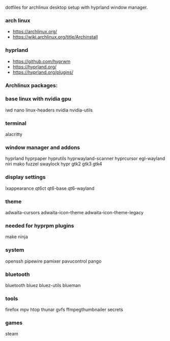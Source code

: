 dotfiles for archlinux desktop setup with hyprland window manager.

### arch linux
* https://archlinux.org/
* https://wiki.archlinux.org/title/Archinstall

### hyprland
* https://github.com/hyprwm
* https://hyprland.org/
* https://hyprland.org/plugins/

### Archlinux packages:

### base linux with nvidia gpu
iwd
nano
linux-headers
nvidia
nvidia-utils

### terminal
alacritty

### window manager and addons
hyprland
hyprpaper
hyprutils
hyprwayland-scanner
hyprcursor
egl-wayland
niri
mako
fuzzel
swaylock
hypr
gtk2
gtk3
gtk4

### display settings
lxappearance
qt6ct
qt6-base
qt6-wayland

### theme
adwaita-cursors
adwaita-icon-theme
adwaita-icon-theme-legacy

### needed for hyprpm plugins
make 
ninja

### system
openssh
pipewire
pamixer
pavucontrol
pango

### bluetooth
bluetooth
bluez
bluez-utils
blueman

### tools
firefox
mpv
htop
thunar
gvfs
ffmpegthumbnailer
secrets

### games
steam
